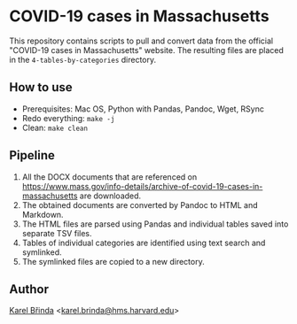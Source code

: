 # COVID-19 cases in Massachusetts

This repository contains scripts to pull and convert data from the official "COVID-19 cases in Massachusetts" website. The resulting files are placed in the `4-tables-by-categories` directory.

## How to use

* Prerequisites: Mac OS, Python with Pandas, Pandoc, Wget, RSync
* Redo everything: `make -j`
* Clean: `make clean`

## Pipeline

1. All the DOCX documents that are referenced on https://www.mass.gov/info-details/archive-of-covid-19-cases-in-massachusetts are downloaded.
2. The obtained documents are converted by Pandoc to HTML and Markdown.
3. The HTML files are parsed using Pandas and individual tables saved into separate TSV files.
4. Tables of individual categories are identified using text search and symlinked.
5. The symlinked files are copied to a new directory.

## Author

[Karel Břinda](https://scholar.harvard.edu/brinda) \<karel.brinda@hms.harvard.edu\>
